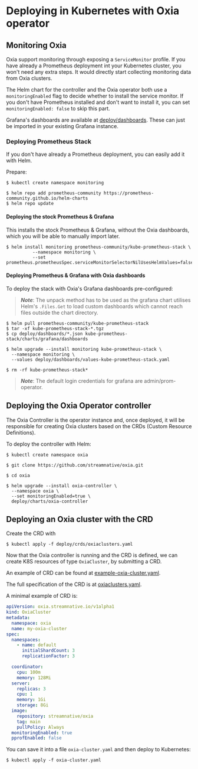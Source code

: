 # Deploying in Kubernetes with Oxia operator

## Monitoring Oxia

Oxia support monitoring through exposing a `ServiceMonitor` profile. If you have already a Prometheus deployment 
int your Kubernetes cluster, you won't need any extra steps. It would directly start collecting monitoring data
from Oxia clusters.

The Helm chart for the controller and the Oxia operator both use a `monitoringEnabled` flag to decide whether to 
install the service monitor. If you don't have Prometheus installed and don't want to install it, you can set
`monitoringEnabled: false` to skip this part.

Grafana's dashboards are available at [deploy/dashboards](/deploy/dashboards).
These can just be imported in your existing Grafana instance.

### Deploying Prometheus Stack

If you don't have already a Prometheus deployment, you can easily add it with Helm.

Prepare:

```shell
$ kubectl create namespace monitoring

$ helm repo add prometheus-community https://prometheus-community.github.io/helm-charts
$ helm repo update
```

#### Deploying the stock Prometheus & Grafana

This installs the stock Prometheus & Grafana, without the Oxia dashboards, which you will be able to manually 
import later.

```shell
$ helm install monitoring prometheus-community/kube-prometheus-stack \
          --namespace monitoring \
          --set prometheus.prometheusSpec.serviceMonitorSelectorNilUsesHelmValues=false
```

#### Deploying Prometheus & Grafana with Oxia dashboards

To deploy the stack with Oxia's Grafana dashboards pre-configured:

> ***Note***: The unpack method has to be used as the grafana chart utilises Helm's `.Files.Get` to load custom dashboards
which cannot reach files outside the chart directory.

```shell
$ helm pull prometheus-community/kube-prometheus-stack
$ tar -xf kube-prometheus-stack-*.tgz
$ cp deploy/dashboards/*.json kube-prometheus-stack/charts/grafana/dashboards

$ helm upgrade --install monitoring kube-prometheus-stack \
  --namespace monitoring \
  --values deploy/dashboards/values-kube-prometheus-stack.yaml

$ rm -rf kube-prometheus-stack*
```

> ***Note***:  The default login credentials for grafana are admin/prom-operator.

## Deploying the Oxia Operator controller

The Oxia Controller is the operator instance and, once deployed, it will be responsible for creating Oxia clusters
based on the CRDs (Custom Resource Definitions).

To deploy the controller with Helm: 

```shell
$ kubectl create namespace oxia

$ git clone https://github.com/streamnative/oxia.git

$ cd oxia

$ helm upgrade --install oxia-controller \
  --namespace oxia \
  --set monitoringEnabled=true \
  deploy/charts/oxia-controller
```


## Deploying an Oxia cluster with the CRD

Create the CRD with

```shell
$ kubectl apply -f deploy/crds/oxiaclusters.yaml

```

Now that the Oxia controller is running and the CRD is defined, we can create K8S resources of type `OxiaCluster`, by submitting a CRD.

An example of CRD can be found at [example-oxia-cluster.yaml](/deploy/examples/example-oxia-cluster.yaml).

The full specification of the CRD is at [oxiaclusters.yaml](/deploy/crds/oxiaclusters.yaml).

A minimal example of CRD is: 

```yaml
apiVersion: oxia.streamnative.io/v1alpha1
kind: OxiaCluster
metadata:
  namespace: oxia
  name: my-oxia-cluster
spec:
  namespaces:
    - name: default
      initialShardCount: 3
      replicationFactor: 3

  coordinator:
    cpu: 100m
    memory: 128Mi
  server:
    replicas: 3
    cpu: 1
    memory: 1Gi
    storage: 8Gi
  image:
    repository: streamnative/oxia
    tag: main
    pullPolicy: Always
  monitoringEnabled: true
  pprofEnabled: false
```

You can save it into a file `oxia-cluster.yaml` and then deploy to Kubernetes:

```shell
$ kubectl apply -f oxia-cluster.yaml
```
